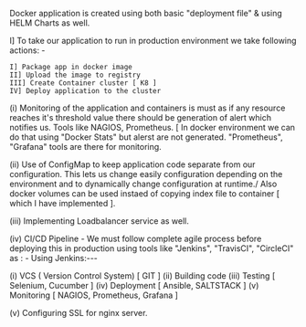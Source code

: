 Docker application is created using both basic "deployment file" & using HELM Charts as well.

I] To take our application to run in production environment we  take following actions: -


	I] Package app in docker image
	II] Upload the image to registry
	III] Create Container cluster [ K8 ]
	IV] Deploy application to the cluster 

   (i)  Monitoring of the application and containers is must as if any resource reaches it's threshold value there should be generation of alert which notifies us.             Tools like NAGIOS, Prometheus. [ In docker environment we can do that using "Docker Stats" but alerst are not generated. "Prometheus", "Grafana" tools are there        for monitoring.

   (ii) Use of ConfigMap to keep application code separate from our configuration. This lets us change easily configuration depending on the environment and to
        dynamically change configuration at runtime./ Also docker volumes can be used instaed of copying index file to container [ which I have implemented ].

   (iii) Implementing Loadbalancer service as well.
 
   (iv)  CI/CD Pipeline - We must follow complete agile process before deploying this in production using tools like "Jenkins", "TravisCI", "CircleCI" as : -
   Using Jenkins:---

   (i)   VCS ( Version Control System) [ GIT ]
   (ii)  Building code
   (iii) Testing [ Selenium, Cucumber ]
   (iv)  Deployment [ Ansible, SALTSTACK ]
   (v)   Monitoring [ NAGIOS, Prometheus, Grafana ]
 
   (v)  Configuring SSL for nginx server.

